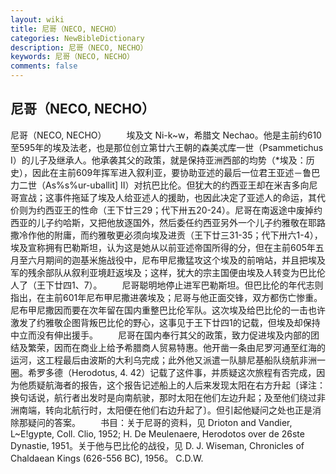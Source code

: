 ```yaml
---
layout: wiki
title: 尼哥（NECO, NECHO）
categories: NewBibleDictionary
description: 尼哥（NECO, NECHO）
keywords: 尼哥（NECO, NECHO）
comments: false
---
```


## 尼哥（NECO, NECHO）



尼哥（NECO, NECHO）
　　埃及文 Ni-k~w，希腊文 Nechao。他是主前约610至595年的埃及法老，也是那位创立第廿六王朝的森美忒库一世（Psammetichus I）的儿子及继承人。他承袭其父的政策，就是保持亚洲西部的均势（*埃及：历史），因此在主前609年挥军进入叙利亚，要协助亚述的最后一位君王亚述－鲁巴力二世（As%s%ur-uballit] II）对抗巴比伦。但犹大的约西亚王却在米吉多向尼哥宣战；这事件拖延了埃及人给亚述人的援助，也因此决定了亚述人的命运，其代价则为约西亚王的性命（王下廿三29；代下卅五20-24）。尼哥在南返途中废掉约西亚的儿子约哈斯，又把他放逐国外，然后委任约西亚另外一个儿子约雅敬在耶路撒冷作他的附庸，而约雅敬更必须向埃及进贡（王下廿三31-35；代下卅六1-4），埃及宣称拥有巴勒斯坦，认为这是她从以前亚述帝国所得的分，但在主前605年五月至六月期间的迦基米施战役中，尼布甲尼撒猛攻这个埃及的前哨站，并且把埃及军的残余部队从叙利亚境赶返埃及；这样，犹大的宗主国便由埃及人转变为巴比伦人了（王下廿四1、7）。
　　尼哥聪明地停止进军巴勒斯坦。但巴比伦的年代志则指出，在主前601年尼布甲尼撒进袭埃及；尼哥与他正面交锋，双方都伤亡惨重。尼布甲尼撒因而要在次年留在国内重整巴比伦军队。这次埃及给巴比伦的一击也许激发了约雅敬企图背叛巴比伦的野心，这事见于王下廿四1的记载，但埃及却保持中立而没有伸出援手。
　　尼哥在国内奉行其父的政策，致力促进埃及内部的团结及繁荣，因而在商业上给予希腊商人贸易特惠。他开凿一条由尼罗河通至红海的运河，这工程最后由波斯的大利乌完成；此外他又派遣一队腓尼基船队绕航非洲一圈。希罗多德（Herodotus, 4. 42）记载了这件事，并质疑这次旅程有否完成，因为他质疑航海者的报告，这个报告记述船上的人后来发现太阳在右方升起〔译注：换句话说，航行者出发时是向南航驶，那时太阳在他们左边升起；及至他们绕过非洲南端，转向北航行时，太阳便在他们右边升起了〕。但引起他疑问之处也正是消除那疑问的答案。
　　书目：关于尼哥的资料，见 Drioton and Vandier, L~E!gypte, Coll. Clio, 1952; H. De Meulenaere, Herodotos over de 26ste Dynastie, 1951。关于他与巴比伦的战役，见 D. J. Wiseman, Chronicles of Chaldaean Kings (626-556 BC),
1956。
C.D.W.




